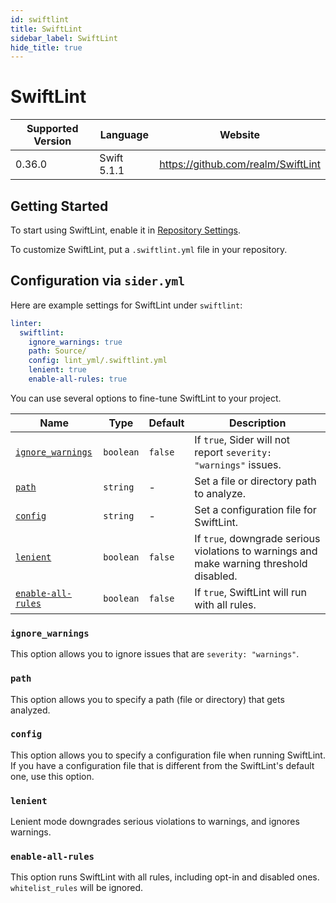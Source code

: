 ```yaml
---
id: swiftlint
title: SwiftLint
sidebar_label: SwiftLint
hide_title: true
---
```


# SwiftLint

| Supported Version | Language    | Website                            |
| ----------------- | ----------- | ---------------------------------- |
| 0.36.0            | Swift 5.1.1 | https://github.com/realm/SwiftLint |

## Getting Started

To start using SwiftLint, enable it in [Repository Settings](../../getting-started/repository-settings.md).

To customize SwiftLint, put a `.swiftlint.yml` file in your repository.

## Configuration via `sider.yml`

Here are example settings for SwiftLint under `swiftlint`:

```yaml
linter:
  swiftlint:
    ignore_warnings: true
    path: Source/
    config: lint_yml/.swiftlint.yml
    lenient: true
    enable-all-rules: true
```

You can use several options to fine-tune SwiftLint to your project.

| Name                                    | Type      | Default | Description                                                                              |
| --------------------------------------- | --------- | ------- | ---------------------------------------------------------------------------------------- |
| [`ignore_warnings`](#ignore_warnings)   | `boolean` | `false` | If `true`, Sider will not report `severity: "warnings"` issues.                          |
| [`path`](#path)                         | `string`  | -       | Set a file or directory path to analyze.                                                 |
| [`config`](#config)                     | `string`  | -       | Set a configuration file for SwiftLint.                                                  |
| [`lenient`](#lenient)                   | `boolean` | `false` | If `true`, downgrade serious violations to warnings and make warning threshold disabled. |
| [`enable-all-rules`](#enable-all-rules) | `boolean` | `false` | If `true`, SwiftLint will run with all rules.                                            |

### `ignore_warnings`

This option allows you to ignore issues that are `severity: "warnings"`.

### `path`

This option allows you to specify a path (file or directory) that gets analyzed.

### `config`

This option allows you to specify a configuration file when running SwiftLint.
If you have a configuration file that is different from the SwiftLint's default one, use this option.

### `lenient`

Lenient mode downgrades serious violations to warnings, and ignores warnings.

### `enable-all-rules`

This option runs SwiftLint with all rules, including opt-in and disabled ones. `whitelist_rules` will be ignored.
